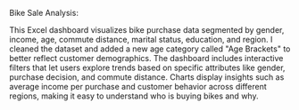 Bike Sale Analysis:

This Excel dashboard visualizes bike purchase data segmented by gender, income, age, commute distance, marital status, education, and region. I cleaned the dataset and added a new age category called "Age Brackets" to better reflect customer demographics. 
The dashboard includes interactive filters that let users explore trends based on specific attributes like gender, purchase decision, and commute distance. Charts display insights such as average income per purchase and customer behavior across different regions, making it easy to understand who is buying bikes and why.
